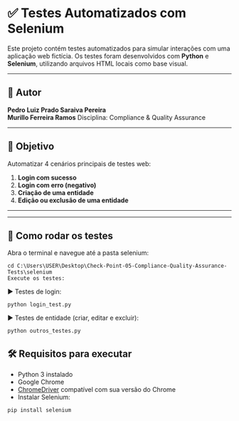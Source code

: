 # ✅ Testes Automatizados com Selenium

Este projeto contém testes automatizados para simular interações com uma aplicação web fictícia. Os testes foram desenvolvidos com **Python** e **Selenium**, utilizando arquivos HTML locais como base visual.

---

## 📌 Autor
**Pedro Luiz Prado Saraiva Pereira**  
**Murillo Ferreira Ramos**
Disciplina: Compliance & Quality Assurance

---

## 🎯 Objetivo

Automatizar 4 cenários principais de testes web:

1. **Login com sucesso**
2. **Login com erro (negativo)**
3. **Criação de uma entidade**
4. **Edição ou exclusão de uma entidade**

---


---

## 🚀 Como rodar os testes

Abra o terminal e navegue até a pasta selenium:

```
cd C:\Users\USER\Desktop\Check-Point-05-Compliance-Quality-Assurance-Tests\selenium
Execute os testes:
```

▶ Testes de login:
```
python login_test.py
```
▶ Testes de entidade (criar, editar e excluir):
```
python outros_testes.py
```

## 🛠️ Requisitos para executar

- Python 3 instalado
- Google Chrome
- [ChromeDriver](https://sites.google.com/chromium.org/driver/) compatível com sua versão do Chrome
- Instalar Selenium:
```bash
pip install selenium
